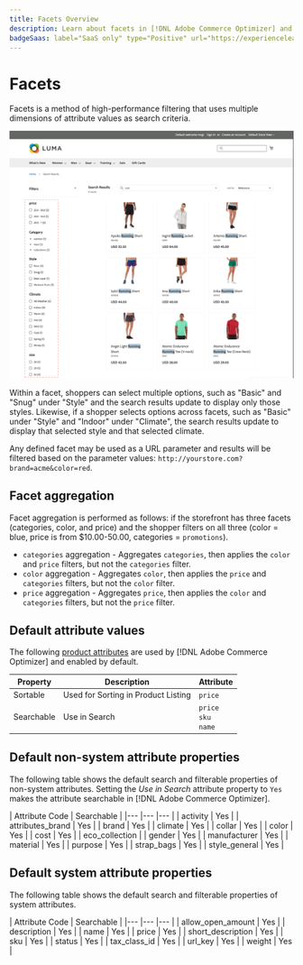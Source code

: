 ```yaml
---
title: Facets Overview
description: Learn about facets in [!DNL Adobe Commerce Optimizer] and how they improve search results.
badgeSaas: label="SaaS only" type="Positive" url="https://experienceleague.adobe.com/en/docs/commerce/user-guides/product-solutions" tooltip="Applies to Adobe Commerce as a Cloud Service and Adobe Commerce Optimizer projects only (Adobe-managed SaaS infrastructure)."
---
```

# Facets

Facets is a method of high-performance filtering that uses multiple dimensions of attribute values as search criteria.

![Filtered search results](../../assets/storefront-search-results-run.png)

Within a facet, shoppers can select multiple options, such as "Basic" and "Snug" under "Style" and the search results update to display only those styles. Likewise, if a shopper selects options across facets, such as "Basic" under "Style" and "Indoor" under "Climate", the search results update to display that selected style and that selected climate.

Any defined facet may be used as a URL parameter and results will be filtered based on the parameter values: `http://yourstore.com?brand=acme&color=red`.

## Facet aggregation

Facet aggregation is performed as follows: if the storefront has three facets (categories, color, and price) and the shopper filters on all three (color = blue, price is from $10.00-50.00, categories = `promotions`).

- `categories` aggregation - Aggregates `categories`, then applies the `color` and `price` filters, but not the `categories` filter.
- `color` aggregation - Aggregates `color`, then applies  the `price` and `categories` filters, but not the `color` filter.
- `price` aggregation - Aggregates `price`, then applies the `color` and `categories` filters, but not the `price` filter.

## Default attribute values

The following [product attributes](https://developer-stage.adobe.com/commerce/services/composable-catalog/data-ingestion/api-reference/#operation/createProductMetadata) are used by [!DNL Adobe Commerce Optimizer] and enabled by default.

| Property | Description | Attribute |
|---|---|---|
| Sortable | Used for Sorting in Product Listing | `price`|
| Searchable | Use in Search | `price` <br />`sku`<br />`name`|

## Default non-system attribute properties

The following table shows the default search and filterable properties of non-system attributes. Setting the *Use in Search* attribute property to `Yes` makes the attribute searchable in [!DNL Adobe Commerce Optimizer].

| Attribute Code | Searchable |
|--- |--- |--- |
| activity | Yes | 
| attributes_brand | Yes | 
| brand | Yes |
| climate | Yes | 
| collar | Yes | 
| color | Yes | 
| cost | Yes |
| eco_collection |
| gender | Yes | 
| manufacturer | Yes | 
| material | Yes | 
| purpose | Yes | 
| strap_bags | Yes | 
| style_general | Yes | 

## Default system attribute properties

The following table shows the default search and filterable properties of system attributes.

| Attribute Code | Searchable |
|--- |--- |--- |
| allow_open_amount | Yes | 
| description | Yes |
| name | Yes |
| price | Yes | 
| short_description | Yes |
| sku | Yes |
| status | Yes |
| tax_class_id | Yes |
| url_key | Yes |
| weight | Yes |
